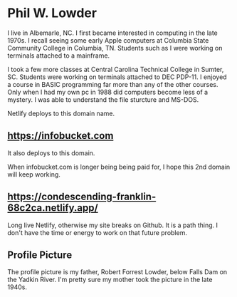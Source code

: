 
# Phil W. Lowder

I live in Albemarle, NC. I first became interested in computing in the late 1970s.
I recall seeing some early Apple computers at Columbia State Community College in Columbia, TN.
Students such as I were working on terminals attached to a mainframe.

I took a few more classes at Central Carolina Technical College in Sumter, SC.
Students were working on terminals attached to DEC PDP-11. I enjoyed a course in BASIC programming
far more than any of the other courses. Only when I had my own pc in 1988 did computers become less of a mystery.
I was able to understand the file sturcture and MS-DOS. 

Netlify deploys to this domain name.

## https://infobucket.com

It also deploys to this domain. 

When infobucket.com is longer being being paid for, I hope this 2nd domain will keep working.

## https://condescending-franklin-68c2ca.netlify.app/


Long live Netlify, otherwise my site breaks on Github. It is a path thing.
I don't have the time or energy to work on that future problem.


## Profile Picture

The profile picture is my father, Robert Forrest Lowder, below Falls Dam on the Yadkin River. I'm pretty sure my mother took the picture
in the late 1940s. 

<!---
philwlowder/philwlowder is a ✨ special ✨ repository because its `README.md` (this file) appears on your GitHub profile.
You can click the Preview link to take a look at your changes.
--->
